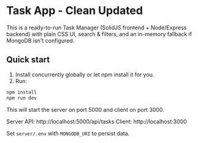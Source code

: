 # Task App - Clean Updated

This is a ready-to-run Task Manager (SolidJS frontend + Node/Express backend) with plain CSS UI,
search & filters, and an in-memory fallback if MongoDB isn't configured.

## Quick start
1. Install concurrently globally or let npm install it for you.
2. Run:
```bash
npm install
npm run dev
```
This will start the server on port 5000 and client on port 3000.

Server API: http://localhost:5000/api/tasks
Client: http://localhost:3000

Set `server/.env` with `MONGODB_URI` to persist data.
